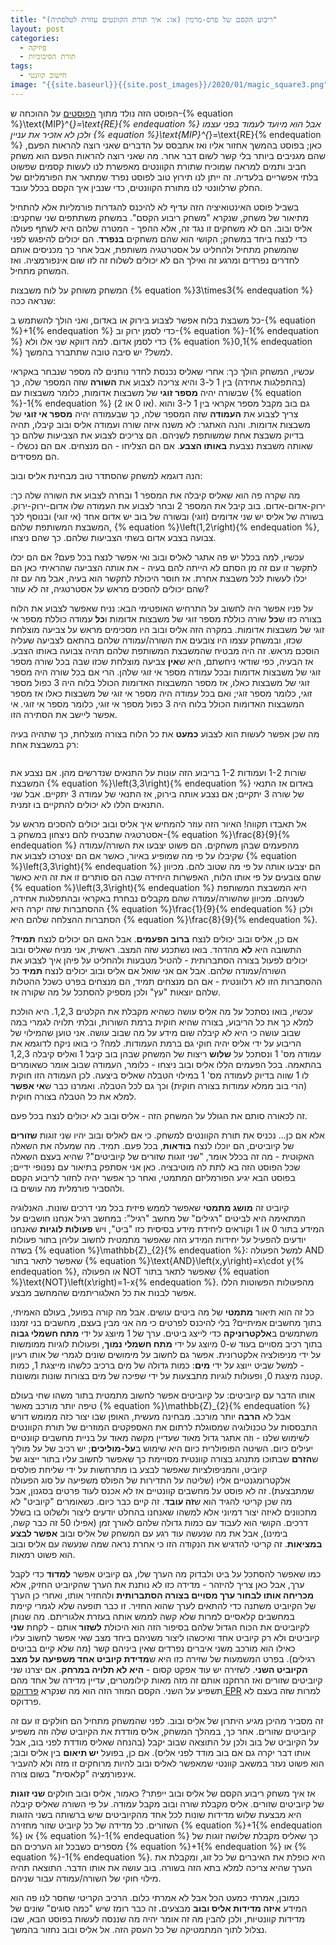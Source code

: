 ```yaml
---
title: "ריבוע הקסם של פרס-מרמין (או: איך תורת הקוונטים עוזרת לטלפתיה)"
layout: post
categories:
  - פיזיקה
  - תורת הסיבוכיות
tags:
  - חישוב קוונטי
image: "{{site.baseurl}}{{site.post_images}}/2020/01/magic_square3.png"
---
```


הפוסט הזה נולד מתוך <a href="https://gadial.net/2020/01/23/what_is_mipstar_equals_re_part_1/">הפוסטים</a> על ההוכחה ש-{% equation %}\text{MIP}^{*}=\text{RE}{% endequation %} אבל הוא מיועד לעמוד בפני עצמו ולכן לא אזכיר את עניין {% equation %}\text{MIP}^{*}=\text{RE}{% endequation %} כאן; בפוסט בהמשך אחזור אליו ואז אתבסס על הדברים שאני רוצה להראות הפעם, שהם מגניבים ביותר בלי קשר לשום דבר אחר. מה שאני רוצה להראות הפעם הוא משחק חביב ותמים למראה שמוכיח שתורת הקוונטים מאפשרת לנו לעשות קסמים שפשוט בלתי אפשריים בלעדיה. זה ייתן לנו תירוץ טוב לפוסט נפרד שמתאר את הפורמליזם של החלק שרלוונטי לנו מתורת הקוונטים, כדי שנבין איך הקסם בכלל עובד.

בשביל פוסט האינטואיציה הזה עדיף לא להיכנס להגדרות פורמליות אלא להתחיל מתיאור של משחק, שנקרא "משחק ריבוע הקסם". במשחק משתתפים שני שחקנים: אליס ובוב. הם לא משחקים זו נגד זה, אלא ההפך - המטרה שלהם היא לשתף פעולה כדי לנצח ביחד במשחק; הקושי הוא שהם משחקים <strong>בנפרד</strong>. הם יכולים להיפגש לפני שהמשחק מתחיל ולהחליט על אסטרטגיה משותפת, אבל אחר כך מכניסים אותם לחדרים נפרדים ומרגע זה ואילך הם לא יכולים לשלוח זה לזו שום אינפורמציה. ואז המשחק מתחיל.

המשחק משוחק על לוח משבצות {% equation %}3\times3{% endequation %} שנראה ככה:
<img src="{{site.baseurl}}{{site.post_images}}/2020/01/magic_square1.PNG" alt=""/>

כל משבצת בלוח אפשר לצבוע בירוק או באדום, ואני הולך להשתמש ב-{% equation %}+1{% endequation %} כדי לסמן ירוק וב-{% equation %}-1{% endequation %} כדי לסמן אדום. למה דווקא שני אלו ולא {% equation %}0,1{% endequation %} למשל? יש סיבה טובה שתתברר בהמשך.

עכשיו, המשחק הולך כך: אחרי שאליס נכנסת לחדר נותנים לה מספר שנבחר באקראי (בהתפלגות אחידה) בין 1 ל-3 והיא צריכה לצבוע את <strong>השורה</strong> שזה המספר שלה, כך שבשורה יהיה <strong>מספר זוגי</strong> של משבצות אדומות, כלומר משבצות עם {% equation %}-1{% endequation %} (או 0 או 2). גם בוב מקבל מספר אקראי בין 1 ל-3 והוא צריך לצבוע את <strong>העמודה</strong> שזה המספר שלה, כך שבעמודה יהיה <strong>מספר אי זוגי</strong> של משבצות אדומות. והנה האתגר: לא משנה איזה שורה ועמודה אליס ובוב קיבלו, תהיה בדיוק משבצת אחת שמשותפת לשניהם. הם צריכים לצבוע את הצביעות שלהם כך שאותה משבצת נצבעת <strong>באותו הצבע</strong>. אם הם הצליחו - הם מנצחים. אם הם נכשלו - הם מפסידים.

הנה דוגמא למשחק שהסתדר טוב מבחינת אליס ובוב:
<img src="{{site.baseurl}}{{site.post_images}}/2020/01/magic_square2.PNG" alt=""/>

מה שקרה פה הוא שאליס קיבלה את המספר 1 ובחרה לצבוע את השורה שלה כך: ירוק-אדום-אדום. בוב קיבל את המספר 2 ובחר לצבוע את העמודה שלו אדום-ירוק-ירוק. בשורה של אליס יש שני אדומים (זוגי) ובשורה של בוב יש אדום אחד (אי זוגי) ובנוסף לכך המשבצת המשותפת שלהם, {% equation %}\left(1,2\right){% endequation %}, צבועה בצבע אדום בשתי הצביעות שלהם. כך שהם ניצחו.

עכשיו, למה בכלל יש פה אתגר לאליס ובוב ואי אפשר לנצח בכל פעם? אם הם יכלו לתקשר זו עם זה מן הסתם לא הייתה להם בעיה - את אותה הצביעה שהראיתי כאן הם יכלו לעשות לכל משבצת אחרת. אז חוסר היכולת לתקשר הוא בעיה, אבל מה עם זה שהם יכולים להסכים מראש על אסטרטגיה, זה לא עוזר?

על פניו אפשר היה לחשוב על התרחיש האופטימי הבא: נניח שאפשר לצבוע את הלוח בצורה כזו ש<strong>כל</strong> שורה כוללת מספר זוגי של משבצות אדומות ו<strong>כל</strong> עמודה כוללת מספר אי זוגי של משבצות אדומות. במקרה הזה אליס ובוב היו מסכימים מראש על צביעה מוצלחת שכזו, ובמשחק עצמו היו צובעים את השורה/עמודה שלהם בהתאם לצביעה שעליה הוסכם מראש. זה היה מבטיח שהמשבצת המשותפת שלהם תהיה צבועה באותו הצבע. אז הבעיה, כפי שודאי ניחשתם, היא ש<strong>אין</strong> צביעה מוצלחת שכזו שבה בכל שורה מספר זוגי של משבצות אדומות ובכל עמודה מספר אי זוגי שלהן. הרי אם בכל שורה היה מספר זוגי של משבצות כאלו, אז מספר המשבצות האדומות הכולל בלוח היה 3 כפול מספר זוגי, כלומר מספר זוגי; ואם בכל עמודה היה מספר אי זוגי של משבצות כאלו אז מספר המשבצות האדומות הכולל בלוח היה 3 כפול מספר אי זוגי, כלומר מספר אי זוגי. אי אפשר ליישב את הסתירה הזו.

מה שכן אפשר לעשות הוא לצבוע <strong>כמעט</strong> את כל הלוח בצורה מוצלחת, כך שתהיה בעיה רק במשבצת אחת:

<img src="{{site.baseurl}}{{site.post_images}}/2020/01/magic_square3.PNG" alt=""/>

שורות 1-2 ועמודות 1-2 בריבוע הזה עונות על התנאים שנדרשים מהן. אם נצבע את המשבצת {% equation %}\left(3,3\right){% endequation %} באדום אז התנאי של שורה 3 יתקיים; אם נצבע אותה בירוק, אז התנאי של עמודה 3 יתקיים. אבל שני התנאים הללו לא יכולים להתקיים בו זמנית.

אל תאבדו תקווה! האיור הזה עוזר להמחיש איך אליס ובוב יכולים להסכים מראש על אסטרטגיה שתבטיח להם ניצחון במשחק ב-{% equation %}\frac{8}{9}{% endequation %} מהפעמים שבהן משחקים. הם פשוט יצבעו את השורה/עמודה שקיבלו על פי מה שמופיע באיור, כאשר אם הם יצטרכו לצבוע את {% equation %}\left(3,3\right){% endequation %} הם יצבעו אותה על פי מה שטוב להם. מכיוון שהם צובעים על פי אותו הלוח, האפשרות היחידה שבה הם סותרים זו את זה היא כאשר {% equation %}\left(3,3\right){% endequation %} היא המשבצת המשותפת לשניהם. מכיוון שהשורה/עמודה שהם מקבלים נבחרת באקראי ובהתפלגות אחידה, ההסתברות שזה יקרה היא {% equation %}\frac{1}{9}{% endequation %} ולכן הסתברות ההצלחה שלהם היא {% equation %}\frac{8}{9}{% endequation %}.

אם כן, אליס ובוב יכולים לנצח <strong>ברוב הפעמים</strong>. אבל האם הם יכולים לנצח <strong>תמיד</strong>? התשובה היא <strong>לא</strong> מהדהד. בואו נשתכנע שזה המצב. ראשית, אני מניח שאליס ובוב יכולים לפעול בצורה הסתברותית - להטיל מטבעות ולהחליט על פיהן איך לצבוע את השורה/עמודה שלהם. אבל אם אני שואל אם אליס ובוב יכולים לנצח <strong>תמיד</strong> כל ההסתברות הזו לא רלוונטית - אם הם מנצחים תמיד, הם מנצחים בפרט כשכל ההטלות שלהם יוצאות "עץ" ולכן מספיק להסתכל על מה שקורה אז.

עכשיו, בואו נסתכל על מה אליס עושה כשהיא מקבלת את הקלטים 1,2,3. היא הולכת למלא כך את כל הריבוע, בצורה שהיא חוקית ברמת השורות, ובלתי תלויה לגמרי במה שבוב עושה כי היא לא קיבלה שום מידע על מה שבוב עושה. אני טוען שהמילוי של הריבוע על ידי אליס יהיה חוקי גם ברמת העמודות. למה? כי בואו ניקח לדוגמא את עמודה מס' 1 ונסתכל על <strong>שלוש</strong> ריצות של המשחק שבהן בוב קיבל 1 ואליס קיבלה 1,2,3 בהתאמה. בכל הפעמים הללו אליס ובוב ניצחו - כלומר, העמודה שבוב אומר כשאומרים לו 1 שווה בדיוק לעמודה מס' 1 במילוי הטבלה שאליס ביצעה. לכן העמודה הזו חוקית (הרי בוב ממלא עמודות בצורה חוקית) וכך גם לכל הטבלה. ואמרנו כבר ש<strong>אי אפשר</strong> למלא את כל הטבלה בצורה חוקית.

זה לכאורה סותם את הגולל על המשחק הזה - אליס ובוב לא יכולים לנצח בכל פעם.

אלא אם כן... נכניס את תורת הקוונטים למשחק. כי אם לאליס ובוב יהיו שני זוגות <strong>שזורים</strong> של קיוביטים, הם יוכלו לנצח <strong>בודאות</strong>, בכל פעם. תמיד. מה שמעלה את השאלה האקוטית - מה זה בכלל אומר, "שני זוגות שזורים של קיוביטים"? שהיא בעצם השאלה שכל הפוסט הזה בא לתת לה מוטיבציה. כאן אני אסתפק בתיאור עם נפנופי ידיים; בפוסט הבא יגיע הפורמליזם המתמטי, ואחר כך אפשר יהיה לחזור לריבוע הקסם ולהסביר פורמלית מה עושים בו.

קיוביט זה <strong>מושג מתמטי</strong> שאפשר לממש פיזית בכל מני דרכים שונות. האנלוגיה המתאימה היא לביטים "רגילים" של מחשב "רגיל": במחשב רגיל אנחנו חושבים על המידע בתור 0 או 1 וקוראים ליחידת מידע בסיסית כזו "ביט", ויש <strong>פעולות לוגיות</strong> שאנחנו יודעים להפעיל על יחידות המידע הזה שאפשר מתמטית לחשוב עליהן בתור פעולות בשדה {% equation %}\mathbb{Z}_{2}{% endequation %}: למשל הפעולה AND שאפשר לתאר בתור {% equation %}\text{AND}\left(x,y\right)=x\cdot y{% endequation %}, או הפעולה NOT שאפשר לתאר בתור {% equation %}\text{NOT}\left(x\right)=1-x{% endequation %}. מהפעולות הפשוטות הללו אפשר לבנות את כל האלגוריתמים שהמחשב מבצע.

כל זה הוא תיאור <strong>מתמטי</strong> של מה ביטים עושים. אבל מה קורה בפועל, בעולם האמיתי, בתוך מחשבים אמיתיים? בלי להיכנס לפרטים כי מה אני מבין בעצם, מחשבים בני זמננו משתמשים ב<strong>אלקטרוניקה</strong> כדי לייצג ביטים. ערך של 1 מיוצג על ידי <strong>מתח חשמלי גבוה</strong> בתוך רכיב מסויים בעוד ש-0 מיוצג על ידי <strong>מתח חשמלי נמוך</strong>, ופעולות לוגיות ממומשות על ידי מניפולציה אלקטרונית. אפשר גם לחשוב על מימושים שונים לגמרי של אותו רעיון - למשל שביט ייוצג על ידי <strong>מים</strong>: כמות גדולה של מים ברכיב כלשהו מייצגת 1, כמות קטנה מיצגת 0, ופעולות לוגיות מתבצעות על ידי שפיכה של מים בצורות שונות ומשונות.

אותו הדבר עם קיוביטים: על קיוביטים אפשר לחשוב מתמטית בתור משהו שחי בעולם טיפה יותר מורכב מאשר {% equation %}\mathbb{Z}_{2}{% endequation %} אבל לא <strong>הרבה</strong> יותר מורכב. מבחינה מעשית, האופן שבו יצור כזה ממומש דורש התבססות על טכנולוגיה שמסוגלת לרתום את האספקטים המוזרים של תורת הקוונטים לשימוש שלנו - וזה אתגר גדול מאוד שעדיין מקשה מאוד על בניית מחשבים קוונטיים יעילים כיום. השיטה הפופולרית כיום היא שימוש ב<strong>על-מוליכים</strong>; יש רכיב של על מוליך ש<strong>הזרם</strong> שבתוכו מתנהג בצורה קוונטית מסויימת כך שאפשר לחשוב עליו בתור ייצוג של קיוביט, והמניפולציות שאפשר לבצע בו מתרחשות על ידי שליחת פולסים אלקטרומגנטיים אליו (שליטה על התדירות של הפולס משפיעה על סוג הפעולה שמתבצעת). זה לא פוסט על מחשבים קוונטיים אז לא אכנס לעוד פרטים בסגנון, אבל מה שכן קריטי להגיד הוא ש<strong>זה עובד</strong>. זה קיים כבר כיום. כשאומרים "קיוביט" לא מתכוונים לאיזה יצור דמיוני אלא למשהו שאנחנו בהחלט יודעים ליצור ולשלוט בו בשלל דרכים. הקושי הוא לעבוד עם כמות גדולה שלהם לאורך זמן (אפילו 50 זה כבר קשה, בימינו), אבל את מה שנעשה עוד רגע עם המשחק של אליס ובוב <strong>אפשר לבצע במציאות</strong>. זה קריטי להדגיש את הנקודה הזו כי אחרת נראה שמה שנעשה עם אליס ובוב הוא פשוט רמאות.

כמו שאפשר להסתכל על ביט ולבדוק מה הערך שלו, גם קיוביט אפשר <strong>למדוד</strong> כדי לקבל ערך, אבל כאן צריך להיזהר - מדידה כזו לא נותנת את הערך שהקיוביט החזיק, אלא <strong>מכריחה אותו לבחור ערך מסויים בצורה הסתברותית</strong> ולהחזיר אותו, ואחרי כן הערך של הקיוביט משתנה כדי להתאים לערך שהוא החזיר. זו כבר תופעה שלא לגמרי קיימת במחשבים קלאסיים למרות שלא קשה לממש אותה בעזרת אלגוריתם. מה שנותן לקיוביטים את הכוח הגדול שלהם בסיפור הזה הוא היכולת <strong>לשזור </strong>אותם - לקחת <strong>שני</strong> קיוביטים ולא רק קיוביט אחד ואיכשהו ליצור משניהם ביחד מצב שאי אפשר לחשוב עליו כאילו הוא מורכב משני איברים נפרדים שאין ביניהם קשר (מה שלא קיים בביטים רגילים). בפרט המשמעות של שזירה כזו היא ש<strong>מדידת קיוביט אחד משפיעה על מצב הקיוביט השני</strong>. לשזירה יש עוד אפקט קסום - <strong>היא לא תלויה במרחק</strong>. אם יצרנו שני קיוביטים שזורים ואז הרחקנו אותם זה מזה מאות קילומטרים, עדיין מדידה של אחד מהם תשפיע על השני. הקסם המוזר הזה הוא מה שנקרא <a href="https://gadial.net/2014/08/03/heisenberg_epr_and_bell/">פרדוקס EPR</a> למרות שזה בעצם לא פרדוקס.

זה מסביר מהיכן מגיע היתרון של אליס ובוב. לפני שהמשחק מתחיל הם חולקים זו עם זה קיוביטים שזורים. אחר כך, במהלך המשחק, אליס מודדת את הקיוביט שלה וזה משפיע על הקיוביט של בוב ולכן על התוצאה שבוב יקבל (בהנחה שאליס מודדת לפני בוב, אבל אותו דבר יקרה גם אם בוב מודד לפני אליס). אם כן, בפועל <strong>יש תיאום</strong> בין אליס ובוב; הוא פשוט נעזר במשאב קוונטי שמאפשר לאליס ובוב להיות מרוחקים זו מזה ולא להעביר אינפורמציה "קלאסית" בשום צורה.

אז איך משחק ריבוע הקסם של אליס ובוב ייפתר? כאמור, אליס ובוב חולקים <strong>שני זוגות</strong> של קיוביטים שזורים. אליס מקבלת שורה ובוב מקבל עמודה. על פי השורה שאליס קיבלה היא מבצעת שלוש מדידות שונות לכל אחד מהקיוביטים שיש ברשותה בשני הזוגות השזורים. כל מדידה של כל קיוביט שזור מחזירה {% equation %}+1{% endequation %} או {% equation %}-1{% endequation %} כך שאליס מקבלת שלושה זוגות של מספרים כשבכל זוג הערכים הם {% equation %}+1{% endequation %} או {% equation %}-1{% endequation %}. היא כופלת את האיברים של כל זוג, ומקבלת את הערך שהיא צריכה למלא בתא הזה בשורה. בוב עושה את אותו הדבר. התוצאה תהיה מילוי חוקי של השורה/עמודה עבור שניהם.

כמובן, אמרתי כמעט הכל אבל לא אמרתי כלום. הרכיב הקריטי שחסר לנו פה הוא המידע <strong>איזה מדידות אליס ובוב</strong> מבצעים<strong>. </strong>זה כבר רומז שיש "כמה סוגים" שונים של מדידות קוונטיות, ולכן להבין מה זה אומר יהיה מה שננסה לעשות בפוסט הבא, שבו נצלול לתוך המתמטיקה של כל העסק הזה. אל אליס ובוב נחזור בהמשך. 